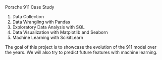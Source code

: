 Porsche 911 Case Study

1. Data Collection
2. Data Wrangling with Pandas
3. Exploratory Data Analysis with SQL 
4. Data Visualization with Matplotlib and Seaborn
5. Machine Learning with ScikitLearn

The goal of this project is to showcase the evolution of the 911 model over the years. 
We will also try to predict future features with machine learning.
